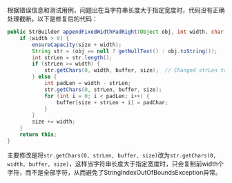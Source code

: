根据错误信息和测试用例，问题出在当字符串长度大于指定宽度时，代码没有正确处理截断。以下是修复后的代码：

```java
public StrBuilder appendFixedWidthPadRight(Object obj, int width, char padChar) {
    if (width > 0) {
        ensureCapacity(size + width);
        String str = (obj == null ? getNullText() : obj.toString());
        int strLen = str.length();
        if (strLen >= width) {
            str.getChars(0, width, buffer, size);  // Changed strLen to width to truncate
        } else {
            int padLen = width - strLen;
            str.getChars(0, strLen, buffer, size);
            for (int i = 0; i < padLen; i++) {
                buffer[size + strLen + i] = padChar;
            }
        }
        size += width;
    }
    return this;
}
```

主要修改是将`str.getChars(0, strLen, buffer, size)`改为`str.getChars(0, width, buffer, size)`，这样当字符串长度大于指定宽度时，只会复制前width个字符，而不是全部字符，从而避免了StringIndexOutOfBoundsException异常。